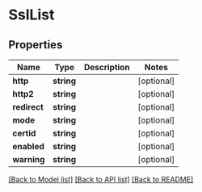 # SslList

## Properties
Name | Type | Description | Notes
------------ | ------------- | ------------- | -------------
**http** | **string** |  | [optional] 
**http2** | **string** |  | [optional] 
**redirect** | **string** |  | [optional] 
**mode** | **string** |  | [optional] 
**certid** | **string** |  | [optional] 
**enabled** | **string** |  | [optional] 
**warning** | **string** |  | [optional] 

[[Back to Model list]](../README.md#documentation-for-models) [[Back to API list]](../README.md#documentation-for-api-endpoints) [[Back to README]](../README.md)

